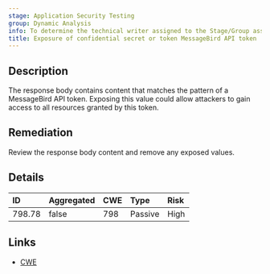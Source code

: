```yaml
---
stage: Application Security Testing
group: Dynamic Analysis
info: To determine the technical writer assigned to the Stage/Group associated with this page, see https://handbook.gitlab.com/handbook/product/ux/technical-writing/#assignments
title: Exposure of confidential secret or token MessageBird API token
---
```


## Description

The response body contains content that matches the pattern of a MessageBird API token.
Exposing this value could allow attackers to gain access to all resources granted by this token.

## Remediation

Review the response body content and remove any exposed values.

## Details

| ID | Aggregated | CWE | Type | Risk |
|:---|:-----------|:----|:-----|:-----|
| 798.78 | false | 798 | Passive | High |

## Links

- [CWE](https://cwe.mitre.org/data/definitions/798.html)
